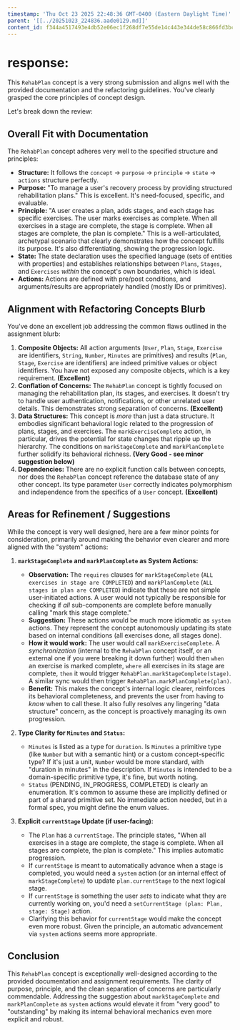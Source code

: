```yaml
---
timestamp: 'Thu Oct 23 2025 22:48:36 GMT-0400 (Eastern Daylight Time)'
parent: '[[../20251023_224836.aade0129.md]]'
content_id: f344a4517493e4db52e06ec1f268df7e55de14c443e344de58c866fd3bccb123
---
```


# response:

This `RehabPlan` concept is a very strong submission and aligns well with the provided documentation and the refactoring guidelines. You've clearly grasped the core principles of concept design.

Let's break down the review:

## Overall Fit with Documentation

The `RehabPlan` concept adheres very well to the specified structure and principles:

* **Structure:** It follows the `concept` -> `purpose` -> `principle` -> `state` -> `actions` structure perfectly.
* **Purpose:** "To manage a user's recovery process by providing structured rehabilitation plans." This is excellent. It's need-focused, specific, and evaluable.
* **Principle:** "A user creates a plan, adds stages, and each stage has specific exercises. The user marks exercises as complete. When all exercises in a stage are complete, the stage is complete. When all stages are complete, the plan is complete." This is a well-articulated, archetypal scenario that clearly demonstrates how the concept fulfills its purpose. It's also differentiating, showing the progression logic.
* **State:** The state declaration uses the specified language (sets of entities with properties) and establishes relationships between `Plans`, `Stages`, and `Exercises` *within* the concept's own boundaries, which is ideal.
* **Actions:** Actions are defined with pre/post conditions, and arguments/results are appropriately handled (mostly IDs or primitives).

## Alignment with Refactoring Concepts Blurb

You've done an excellent job addressing the common flaws outlined in the assignment blurb:

1. **Composite Objects:** All action arguments (`User`, `Plan`, `Stage`, `Exercise` are identifiers, `String`, `Number`, `Minutes` are primitives) and results (`Plan`, `Stage`, `Exercise` are identifiers) are indeed primitive values or object identifiers. You have not exposed any composite objects, which is a key requirement. **(Excellent)**
2. **Conflation of Concerns:** The `RehabPlan` concept is tightly focused on managing the rehabilitation plan, its stages, and exercises. It doesn't try to handle user authentication, notifications, or other unrelated user details. This demonstrates strong separation of concerns. **(Excellent)**
3. **Data Structures:** This concept is *more* than just a data structure. It embodies significant behavioral logic related to the progression of plans, stages, and exercises. The `markExerciseComplete` action, in particular, drives the potential for state changes that ripple up the hierarchy. The conditions on `markStageComplete` and `markPlanComplete` further solidify its behavioral richness. **(Very Good - see minor suggestion below)**
4. **Dependencies:** There are no explicit function calls between concepts, nor does the `RehabPlan` concept reference the database state of any other concept. Its type parameter `User` correctly indicates polymorphism and independence from the specifics of a `User` concept. **(Excellent)**

## Areas for Refinement / Suggestions

While the concept is very well designed, here are a few minor points for consideration, primarily around making the behavior even clearer and more aligned with the "system" actions:

1. **`markStageComplete` and `markPlanComplete` as System Actions:**
   * **Observation:** The `requires` clauses for `markStageComplete` (`ALL exercises in stage are COMPLETED`) and `markPlanComplete` (`ALL stages in plan are COMPLETED`) indicate that these are not simple user-initiated actions. A user would not typically be responsible for checking if *all* sub-components are complete before manually calling "mark this stage complete."
   * **Suggestion:** These actions would be much more idiomatic as `system` actions. They represent the concept autonomously updating its state based on internal conditions (all exercises done, all stages done).
   * **How it would work:** The user would call `markExerciseComplete`. A *synchronization* (internal to the `RehabPlan` concept itself, or an external one if you were breaking it down further) would then `when` an exercise is marked complete, `where` all exercises in its stage are complete, `then` it would trigger `RehabPlan.markStageComplete(stage)`. A similar sync would then trigger `RehabPlan.markPlanComplete(plan)`.
   * **Benefit:** This makes the concept's internal logic clearer, reinforces its behavioral completeness, and prevents the user from having to *know* when to call these. It also fully resolves any lingering "data structure" concern, as the concept is proactively managing its own progression.

2. **Type Clarity for `Minutes` and `Status`:**
   * `Minutes` is listed as a type for `duration`. Is `Minutes` a primitive type (like `Number` but with a semantic hint) or a custom concept-specific type? If it's just a unit, `Number` would be more standard, with "duration in minutes" in the description. If `Minutes` is intended to be a domain-specific primitive type, it's fine, but worth noting.
   * `Status` (PENDING, IN\_PROGRESS, COMPLETED) is clearly an enumeration. It's common to assume these are implicitly defined or part of a shared primitive set. No immediate action needed, but in a formal spec, you might define the enum values.

3. **Explicit `currentStage` Update (if user-facing):**
   * The `Plan` has a `currentStage`. The principle states, "When all exercises in a stage are complete, the stage is complete. When all stages are complete, the plan is complete." This implies automatic progression.
   * If `currentStage` is meant to automatically advance when a stage is completed, you would need a `system` action (or an internal effect of `markStageComplete`) to update `plan.currentStage` to the next logical stage.
   * If `currentStage` is something the user *sets* to indicate what they are currently working on, you'd need a `setCurrentStage (plan: Plan, stage: Stage)` action.
   * Clarifying this behavior for `currentStage` would make the concept even more robust. Given the principle, an automatic advancement via `system` actions seems more appropriate.

## Conclusion

This `RehabPlan` concept is exceptionally well-designed according to the provided documentation and assignment requirements. The clarity of purpose, principle, and the clean separation of concerns are particularly commendable. Addressing the suggestion about `markStageComplete` and `markPlanComplete` as `system` actions would elevate it from "very good" to "outstanding" by making its internal behavioral mechanics even more explicit and robust.
